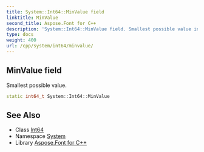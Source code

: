 ```yaml
---
title: System::Int64::MinValue field
linktitle: MinValue
second_title: Aspose.Font for C++
description: 'System::Int64::MinValue field. Smallest possible value in C++.'
type: docs
weight: 400
url: /cpp/system/int64/minvalue/
---
```

## MinValue field


Smallest possible value.

```cpp
static int64_t System::Int64::MinValue
```

## See Also

* Class [Int64](../)
* Namespace [System](../../)
* Library [Aspose.Font for C++](../../../)
